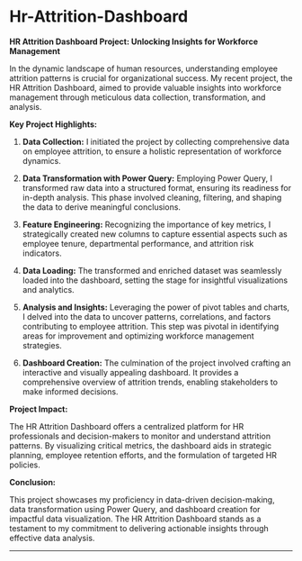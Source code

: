 # Hr-Attrition-Dashboard


**HR Attrition Dashboard Project: Unlocking Insights for Workforce Management**

In the dynamic landscape of human resources, understanding employee attrition patterns is crucial for organizational success. My recent project, the HR Attrition Dashboard, aimed to provide valuable insights into workforce management through meticulous data collection, transformation, and analysis.

**Key Project Highlights:**

1. **Data Collection:** I initiated the project by collecting comprehensive data on employee attrition, to ensure a holistic representation of workforce dynamics.

2. **Data Transformation with Power Query:** Employing Power Query, I transformed raw data into a structured format, ensuring its readiness for in-depth analysis. This phase involved cleaning, filtering, and shaping the data to derive meaningful conclusions.

3. **Feature Engineering:** Recognizing the importance of key metrics, I strategically created new columns to capture essential aspects such as employee tenure, departmental performance, and attrition risk indicators.

4. **Data Loading:** The transformed and enriched dataset was seamlessly loaded into the dashboard, setting the stage for insightful visualizations and analytics.

5. **Analysis and Insights:** Leveraging the power of pivot tables and charts, I delved into the data to uncover patterns, correlations, and factors contributing to employee attrition. This step was pivotal in identifying areas for improvement and optimizing workforce management strategies.

6. **Dashboard Creation:** The culmination of the project involved crafting an interactive and visually appealing dashboard. It provides a comprehensive overview of attrition trends, enabling stakeholders to make informed decisions.

**Project Impact:**

The HR Attrition Dashboard offers a centralized platform for HR professionals and decision-makers to monitor and understand attrition patterns. By visualizing critical metrics, the dashboard aids in strategic planning, employee retention efforts, and the formulation of targeted HR policies.

**Conclusion:**

This project showcases my proficiency in data-driven decision-making, data transformation using Power Query, and dashboard creation for impactful data visualization. The HR Attrition Dashboard stands as a testament to my commitment to delivering actionable insights through effective data analysis.

---

